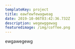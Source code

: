 ```yaml
---
templateKey: project
title: eawfewfewagweag
date: 2019-10-06T03:42:36.732Z
description: wegewggewag
featuredimage: /img/coffee.png
---
```

ewgawegewg
